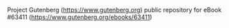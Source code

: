 Project Gutenberg (https://www.gutenberg.org) public repository for eBook #63411 (https://www.gutenberg.org/ebooks/63411)
